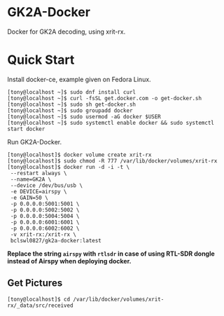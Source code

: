 # GK2A-Docker
Docker for GK2A decoding, using xrit-rx.

# Quick Start

Install docker-ce, example given on Fedora Linux.

```
[tony@localhost ~]$ sudo dnf install curl
[tony@localhost ~]$ curl -fsSL get.docker.com -o get-docker.sh
[tony@localhost ~]$ sudo sh get-docker.sh
[tony@localhost ~]$ sudo groupadd docker
[tony@localhost ~]$ sudo usermod -aG docker $USER
[tony@localhost ~]$ sudo systemctl enable docker && sudo systemctl start docker
```

Run GK2A-Docker.

```
[tony@localhost]$ docker volume create xrit-rx
[tony@localhost]$ sudo chmod -R 777 /var/lib/docker/volumes/xrit-rx
[tony@localhost]$ docker run -d -i -t \
 --restart always \
 --name=GK2A \
 --device /dev/bus/usb \
 -e DEVICE=airspy \
 -e GAIN=50 \
 -p 0.0.0.0:5001:5001 \
 -p 0.0.0.0:5002:5002 \
 -p 0.0.0.0:5004:5004 \
 -p 0.0.0.0:6001:6001 \
 -p 0.0.0.0:6002:6002 \
 -v xrit-rx:/xrit-rx \
 bclswl0827/gk2a-docker:latest
```

**Replace the string `airspy` with `rtlsdr` in case of using RTL-SDR dongle instead of Airspy when deploying docker.**

## Get Pictures

```
[tony@localhost]$ cd /var/lib/docker/volumes/xrit-rx/_data/src/received
```
